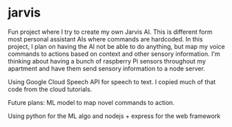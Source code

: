 # jarvis
Fun project where I try to create my own Jarvis AI. This is different form most personal assistant AIs where commands are hardcoded. In this project, I plan on having the AI not be able to do anything, but map my voice commands to actions based on context and other sensory information. I'm thinking about having a bunch of raspberry Pi sensors throughout my apartment and have them send sensory information to a node server.

Using Google Cloud Speech API for speech to text. I copied much of that code from the cloud tutorials.

Future plans: ML model to map novel commands to action.


Using python for the ML algo and nodejs + express for the web framework
